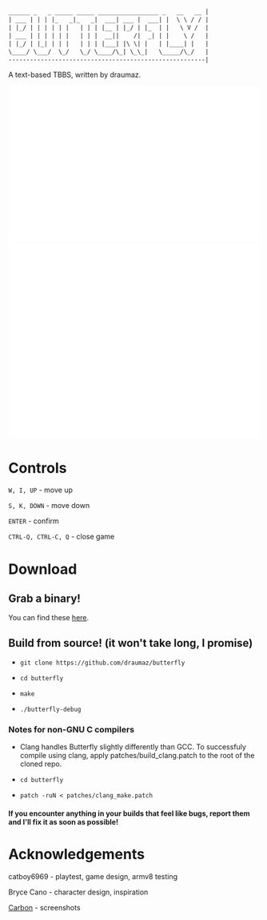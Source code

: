 ```
______ _   _ _____ _____ _________________ _   __   __ |
| ___ | | | |_   _|_   _|  ___| ___ |  ___| |  \ \ / / |
| |_/ | | | | | |   | | | |__ | |_/ | |_  | |   \ V /  |
| ___ | | | | | |   | | |  __||    /|  _| | |    \ /   |
| |_/ | |_| | | |   | | | |___| |\ \| |   | |____| |   |
\____/ \___/  \_/   \_/ \____/\_| \_\_|   \_____/\_/   |
-------------------------------------------------------|
```


A text-based TBBS, written by draumaz.

![Screenie](https://github.com/draumaz/butterfly/raw/main/media/btf-main.svg "Game screen")
![Weapon](https://github.com/draumaz/butterfly/raw/main/media/btf-item.svg "Item screen")

# Controls

```W, I, UP``` - move up

```S, K, DOWN``` - move down

```ENTER``` - confirm

```CTRL-Q, CTRL-C, Q``` - close game

# Download

## Grab a binary!
  You can find these <a href="https://github.com/draumaz/butterfly/releases/latest">here</a>.

## Build from source! (it won't take long, I promise)

- ```git clone https://github.com/draumaz/butterfly```

- ```cd butterfly```

- ```make```

- ```./butterfly-debug```

### Notes for non-GNU C compilers

- Clang handles Butterfly slightly differently than GCC. To successfuly compile using clang, apply patches/build_clang.patch to the root of the cloned repo.

- ```cd butterfly```

- ```patch -ruN < patches/clang_make.patch```

#### If you encounter anything in your builds that feel like bugs, report them and I'll fix it as soon as possible!

# Acknowledgements

catboy6969 - playtest, game design, armv8 testing

Bryce Cano - character design, inspiration

<a href="https://carbon.now.sh/">Carbon</a> - screenshots
